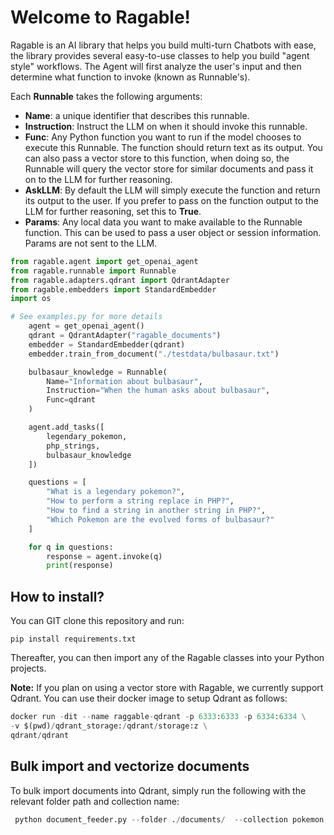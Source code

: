 # Welcome to Ragable!
Ragable is an AI library that helps you build multi-turn Chatbots with ease, the library provides several easy-to-use classes to help you build "agent style" workflows. The Agent will first analyze the user's input and then determine what function to invoke (known as Runnable's).

Each **Runnable** takes the following arguments:
 - **Name**: a unique identifier that describes this runnable.
 - **Instruction**: Instruct the LLM on when it should invoke this runnable.
 - **Func**: Any Python function you want to run if the model chooses to execute this Runnable. The function should return text as its output. You can also pass a vector store to this function, when doing so, the Runnable will query the vector store for similar documents and pass it on to the LLM for further reasoning.
 - **AskLLM**: By default the LLM will simply execute the function and return its output to the user. If you prefer to pass on the function output to the LLM for further reasoning, set this to **True**.
 - **Params**: Any local data you want to make available to the Runnable function. This can be used to pass a user object or session information. Params are not sent to the LLM.

```python
from ragable.agent import get_openai_agent
from ragable.runnable import Runnable
from ragable.adapters.qdrant import QdrantAdapter
from ragable.embedders import StandardEmbedder
import os

# See examples.py for more details
    agent = get_openai_agent()
    qdrant = QdrantAdapter("ragable_documents")
    embedder = StandardEmbedder(qdrant)
    embedder.train_from_document("./testdata/bulbasaur.txt")

    bulbasaur_knowledge = Runnable(
        Name="Information about bulbasaur",
        Instruction="When the human asks about bulbasaur",
        Func=qdrant
    )

    agent.add_tasks([
        legendary_pokemon,
        php_strings,
        bulbasaur_knowledge
    ])

    questions = [
        "What is a legendary pokemon?",
        "How to perform a string replace in PHP?",
        "How to find a string in another string in PHP?",
        "Which Pokemon are the evolved forms of bulbasaur?"
    ]

    for q in questions:
        response = agent.invoke(q)
        print(response)
```
## How to install?

You can GIT clone this repository and run:

    pip install requirements.txt

Thereafter, you can then import any of the Ragable classes into your Python projects.

**Note:** If you plan on using a vector store with Ragable, we currently support Qdrant. You can use their docker image to setup Qdrant as follows:
```python
docker run -dit --name raggable-qdrant -p 6333:6333 -p 6334:6334 \
-v $(pwd)/qdrant_storage:/qdrant/storage:z \
qdrant/qdrant
```

## Bulk import and vectorize documents

To bulk import documents into Qdrant, simply run the following with the relevant folder path and collection name:
```python
 python document_feeder.py --folder ./documents/  --collection pokemon
```
